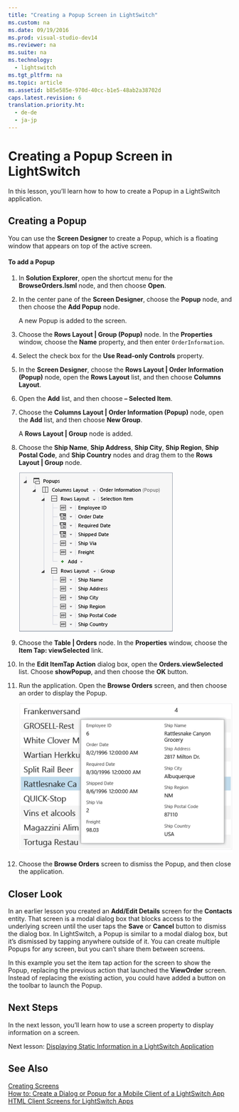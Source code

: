 ```yaml
---
title: "Creating a Popup Screen in LightSwitch"
ms.custom: na
ms.date: 09/19/2016
ms.prod: visual-studio-dev14
ms.reviewer: na
ms.suite: na
ms.technology: 
  - lightswitch
ms.tgt_pltfrm: na
ms.topic: article
ms.assetid: b85e585e-970d-40cc-b1e5-48ab2a38702d
caps.latest.revision: 6
translation.priority.ht: 
  - de-de
  - ja-jp
---
```

# Creating a Popup Screen in LightSwitch
In this lesson, you’ll learn how to how to create a Popup in a LightSwitch application.  
  
## Creating a Popup  
 You can use the **Screen Designer** to create a Popup, which is a floating window that appears on top of the active screen.  
  
#### To add a Popup  
  
1.  In **Solution Explorer**, open the shortcut menu for the **BrowseOrders.lsml** node, and then choose **Open**.  
  
2.  In the center pane of the **Screen Designer**, choose the **Popup** node, and then choose the **Add Popup** node.  
  
     A new Popup is added to the screen.  
  
3.  Choose the **Rows Layout &#124; Group (Popup)** node. In the **Properties** window, choose the **Name** property, and then enter `OrderInformation`.  
  
4.  Select the check box for the **Use Read-only Controls** property.  
  
5.  In the **Screen Designer**, choose the **Rows Layout &#124; Order Information (Popup)** node, open the **Rows Layout** list, and then choose **Columns Layout**.  
  
6.  Open the **Add** list, and then choose **– Selected Item**.  
  
7.  Choose the **Columns Layout &#124; Order Information (Popup)** node, open the **Add** list, and then choose **New Group**.  
  
     A **Rows Layout &#124; Group** node is added.  
  
8.  Choose the **Ship Name**, **Ship Address**, **Ship City**, **Ship Region**, **Ship Postal Code**, and **Ship Country** nodes and drag them to the **Rows Layout &#124; Group** node.  
  
     ![The Order Information Popup in the designer](../vs140/media/LS_Tour25.PNG "LS_Tour25")  
  
9. Choose the **Table &#124; Orders** node. In the **Properties** window, choose the **Item Tap: viewSelected** link.  
  
10. In the **Edit ItemTap Action** dialog box, open the **Orders.viewSelected** list. Choose **showPopup**, and then choose the **OK** button.  
  
11. Run the application. Open the **Browse Orders** screen, and then choose an order to display the Popup.  
  
     ![The popup in the running application](../vs140/media/LS_Tour26.PNG "LS_Tour26")  
  
12. Choose the **Browse Orders** screen to dismiss the Popup, and then close the application.  
  
## Closer Look  
 In an earlier lesson you created an **Add/Edit Details** screen for the **Contacts** entity. That screen is a modal dialog box that blocks access to the underlying screen until the user taps the **Save** or **Cancel** button to dismiss the dialog box. In LightSwitch, a Popup is similar to a modal dialog box, but it’s dismissed by tapping anywhere outside of it. You can create multiple Popups for any screen, but you can’t share them between screens.  
  
 In this example you set the item tap action for the screen to show the Popup, replacing the previous action that launched the **ViewOrder** screen. Instead of replacing the existing action, you could have added a button on the toolbar to launch the Popup.  
  
## Next Steps  
 In the next lesson, you’ll learn how to use a screen property to display information on a screen.  
  
 Next lesson: [Displaying Static Information in a LightSwitch Application](../vs140/Displaying-Local-Information-in-a-LightSwitch-Application.md)  
  
## See Also  
 [Creating Screens](../vs140/Creating-Screens-in-LightSwitch.md)   
 [How to: Create a Dialog or Popup for a Mobile Client of a LightSwitch App](../vs140/How-to--Create-a-Dialog-or-Popup-for-a-Mobile-Client-of-a-LightSwitch-App.md)   
 [HTML Client Screens for LightSwitch Apps](../vs140/HTML-Client-Screens-for-LightSwitch-Apps.md)